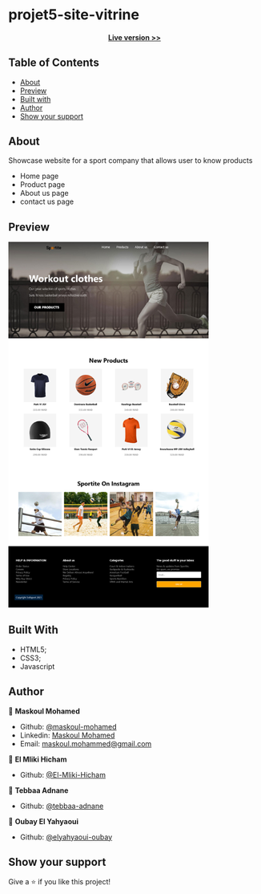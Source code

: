 # projet5-site-vitrine


<h4 align="center"><a href="https://maskoul-mohamed.github.io/projet5-site-vitrine/code/index.html">Live version >></a></h4>


## Table of Contents

- [About](https://github.com/maskoul-mohamed/projet5-site-vitrine#about)
- [Preview](https://github.com/maskoul-mohamed/projet5-site-vitrine#preview)
- [Built with](https://github.com/maskoul-mohamed/projet5-site-vitrine#built-with)
- [Author](https://github.com/maskoul-mohamed/projet5-site-vitrine#author)
- [Show your support](https://github.com/maskoul-mohamed/projet5-site-vitrine#show-your-support)


## About

Showcase website for a sport company that allows user to know products
- Home page
- Product page 
- About us page
- contact us page


## Preview

<img src="https://github.com/maskoul-mohamed/projet5-site-vitrine/blob/main/Screenshot%202021-12-03%20at%2020-54-11%20Solisport.png" width="400" display="inline">


## Built With

- HTML5; 
- CSS3;
- Javascript


## Author

:man: **Maskoul Mohamed**

- Github: [@maskoul-mohamed](https://github.com/maskoul-mohamed)
- Linkedin: [Maskoul Mohamed](https://www.linkedin.com/in/mohammed-maskoul/)
- Email: maskoul.mohammed@gmail.com

:man: **El Mliki Hicham**

- Github: [@El-Mliki-Hicham](https://github.com/El-Mliki-Hicham)

:man: **Tebbaa Adnane**

- Github: [@tebbaa-adnane](https://github.com/tebbaa-adnane)

:man: **Oubay El Yahyaoui**

- Github: [@elyahyaoui-oubay](https://github.com/elyahyaoui-oubay)

## Show your support

Give a ⭐️ if you like this project!
